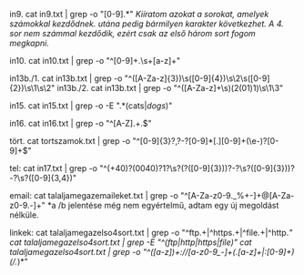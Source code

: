 in9. cat in9.txt | grep -o "[0-9].*"
*Kiíratom azokat a sorokat, amelyek számokkal kezdődnek. utána pedig bármilyen karakter következhet.
 A 4. sor nem számmal kezdődik, ezért csak az első három sort fogom megkapni.*

in10. cat in10.txt | grep -o "^[0-9]\+\.\s\+[a-z]\+"

in13b./1. cat in13b.txt | grep -o "^\([A-Za-z]\{3\}\)\s\([0-9]\{4\}\)\s\2\s\([0-9]\{2\}\)\s\1\s\2"
in13b./2. cat in13b.txt | grep -o "^\([A-Za-z]\+\s\)\(2\(01\)1\)\s\1\3"

in15. cat in15.txt | grep -o -E ".*(cats$|dogs$)"

in16. cat in16.txt | grep -o "^[A-Z].\+\.$"

tört. cat tortszamok.txt | grep -o "^[0-9]\{3\}\?\,\?\-\?[0-9]*[.][0-9]\+\(\e-\)\?[0-9]\+$"

tel: cat in17.txt | grep -o "^\(+40\)\?\(0040\)\?1\?\s\?(\?\([0-9]\{3\}\))\?-\?\s\?\([0-9]\{3\}\))\?-\?\s\?\([0-9]\{3,4\}\)"

email: cat talaljamegazemaileket.txt | grep -o "^[A-Za-z0-9._%+-]\+@[A-Za-z0-9.-]\+"
*a /b jelentése még nem egyértelmű, adtam egy új megoldást nélküle.

linkek: cat talaljamegazelso4sort.txt | grep -o "^ftp.\+\|^https.\+\|^file.\+\|^http.*"
        cat talaljamegazelso4sort.txt | grep -E "^(ftp|http|https|file)"
        cat talaljamegazelso4sort.txt | grep -o "^\([a-z]\)\+://[a-z0-9_-]\+\(\.[a-z]\+\|:[0-9]\+\)\(/.*\)*"